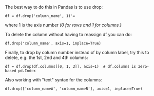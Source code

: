 The best way to do this in Pandas is to use drop:
```
df = df.drop('column_name', 1)'=
```
where 1 is the axis number *(0 for rows and 1 for columns.)*

To delete the column without having to reassign df you can do:
```
df.drop('column_name', axis=1, inplace=True)
```
Finally, to drop by column number instead of by column label, try this to delete, e.g. the 1st, 2nd and 4th columns:
```
df = df.drop(df.columns[[0, 1, 3]], axis=1)  # df.columns is zero-based pd.Index
```
Also working with "text" syntax for the columns:
```
df.drop(['column_nameA', 'column_nameB'], axis=1, inplace=True)
```
